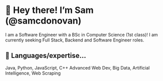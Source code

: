 # 👋 Hey there! I’m Sam (@samcdonovan)
I am a Software Engineer with a BSc in Computer Science (1st class)! I am currently seeking Full Stack, Backend and Software Engineer roles.

## 🌱 Languages/expertise...
Java, Python, JavaScript, C++
Advanced Web Dev, Big Data, Artificial Intelligence, Web Scraping



